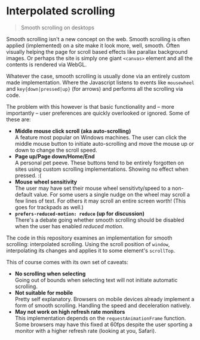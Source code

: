 # Interpolated scrolling
> Smooth scrolling on desktops

Smooth scrolling isn't a new concept on the web. Smooth scrolling is often applied (implemented) on a site make it look more, well, smooth. Often visually helping the page for scroll based effects like parallax background images. Or perhaps the site is simply one giant `<canvas>` element and all the contents is rendered via WebGL.

Whatever the case, smooth scrolling is usually done via an entirely custom made implementation. Where the Javascript listens to events like `mousewheel` and `key{down|pressed|up}` (for arrows) and performs all the scrolling via code.

The problem with this however is that basic functionality and – more importantly – user preferences are quickly overlooked or ignored. Some of these are:
* **Middle mouse click scroll (aka auto-scrolling)**  
  A feature most popular on Windows machines. The user can click the middle mouse button to initiate auto-scrolling and move the mouse up or down to change the scroll speed.
* **Page up/Page down/Home/End**  
  A personal pet peeve. These buttons tend to be entirely forgotten on sites using custom scrolling implementations. Showing no effect when pressed. :(
* **Mouse wheel sensitivity**  
  The user may have set their mouse wheel sensitivty/speed to a non-default value. For some users a single nudge on the wheel may scroll a few lines of text. For others it may scroll an entire screen worth! (This goes for trackpads as well.)
* **`prefers-reduced-motion: reduce` (up for discussion)**  
  There's a debate going whether smooth scrolling should be disabled when the user has enabled *reduced motion*.

The code in this repository examines an implementation for smooth scrolling: interpolated scrolling. Using the scroll position of `window`, interpolating its changes and applies it to some element's `scrollTop`.

This of course comes with its own set of caveats:
* **No scrolling when selecting**  
  Going out of bounds when selecting text will not initiate automatic scrolling.
* **Not suitable for mobile**  
  Pretty self explanatory. Browsers on mobile devices already implement a form of smooth scrolling. Handling the speed and deceleration natively.
* **May not work on high refresh rate monitors**  
  This implementation depends on the `requestAnimationFrame` function. Some browsers may have this fixed at 60fps despite the user sporting a monitor with a higher refresh rate (looking at you, Safari).